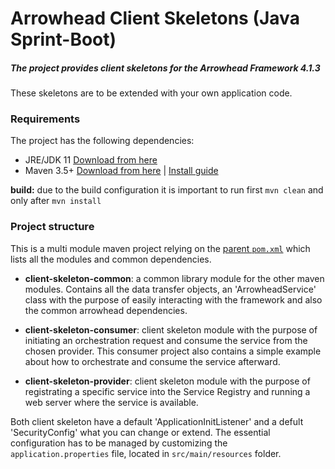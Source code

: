 # Arrowhead Client Skeletons (Java Sprint-Boot)
##### The project provides client skeletons for the Arrowhead Framework 4.1.3

These skeletons are to be extended with your own application code.

### Requirements

The project has the following dependencies:
* JRE/JDK 11 [Download from here](https://www.oracle.com/technetwork/java/javase/downloads/jdk11-downloads-5066655.html)
* Maven 3.5+ [Download from here](http://maven.apache.org/download.cgi) | [Install guide](https://www.baeldung.com/install-maven-on-windows-linux-mac)

**build:** due to the build configuration it is important to run first `mvn clean` and only after `mvn install`

### Project structure

This is a multi module maven project relying on the [parent `pom.xml`](https://github.com/arrowhead-f/client-java-spring/blob/master/pom.xml) which lists all the modules and common dependencies.

* **client-skeleton-common**: a common library module for the other maven modules. Contains all the data transfer objects, an 'ArrowheadService' class with the purpose of easily interacting with the framework and also the common arrowhead dependencies.

* **client-skeleton-consumer**: client skeleton module with the purpose of initiating an orchestration request and consume the service from the chosen provider. This consumer project also contains a simple example about how to orchestrate and consume the service afterward.

* **client-skeleton-provider**: client skeleton module with the purpose of registrating a specific service into the Service Registry and running a web server where the service is available.

Both client skeleton have a default 'ApplicationInitListener' and a defult 'SecurityConfig' what you can change or extend. The essential configuration has to be managed by customizing the `application.properties` file, located in `src/main/resources` folder.

